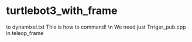 # turtlebot3_with_frame

to dynamixel.txt
This is how to command! \n
We need just Trriger_pub.cpp in teleop_frame
